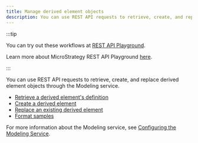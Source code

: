 ```yaml
---
title: Manage derived element objects
description: You can use REST API requests to retrieve, create, and replace derived element objects through the Modeling service.
---
```


:::tip

You can try out these workflows at [REST API Playground](https://www.postman.com/microstrategysdk/workspace/microstrategy-rest-api/folder/16131298-45044f1d-938d-4f1a-872d-6b3577c73416?ctx=documentation).

Learn more about MicroStrategy REST API Playground [here](/docs/getting-started/playground.md).

:::

You can use REST API requests to retrieve, create, and replace derived element objects through the Modeling service.

- [Retrieve a derived element's definition](./retrieve-a-derived-elements-definition.md)
- [Create a derived element](./create-a-derived-element.md)
- [Replace an existing derived element](./replace-an-existing-element.md)
- [Format samples](./format-samples.md)

For more information about the Modeling service, see [Configuring the Modeling Service](https://www2.microstrategy.com/producthelp/Current/InstallConfig/en-us/Content/modeling_service.htm).
